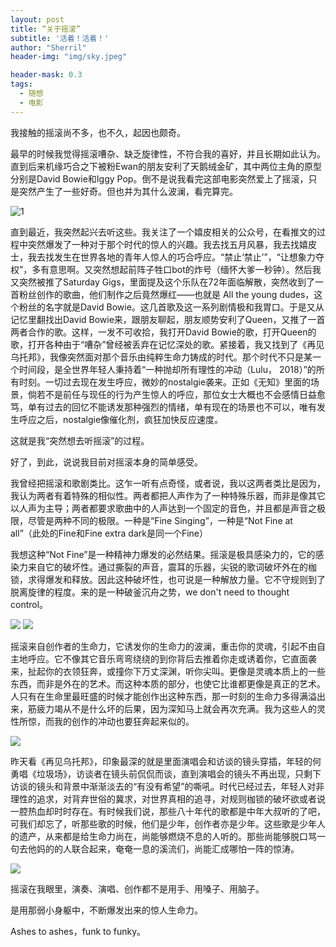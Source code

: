 ```yaml
---
layout: post
title: “关于摇滚”
subtitle: '活着！活着！'
author: "Sherril"
header-img: "img/sky.jpeg"

header-mask: 0.3
tags:
  - 随想
  - 电影
---
```


我接触的摇滚尚不多，也不久，起因也颇奇。

最早的时候我觉得摇滚嘈杂、缺乏旋律性，不符合我的喜好，并且长期如此认为。直到后来机缘巧合之下被粉Ewan的朋友安利了天鹅绒金矿，其中两位主角的原型分别是David Bowie和Iggy Pop。倒不是说我看完这部电影突然爱上了摇滚，只是突然产生了一些好奇。但也并为其什么波澜，看完算完。

![1](https://i.loli.net/2019/09/21/tqLY9n3ICh6TAHg.jpg)

直到最近，我突然起兴去听这些。我关注了一个嬉皮相关的公众号，在看推文的过程中突然爆发了一种对于那个时代的惊人的兴趣。我去找五月风暴，我去找嬉皮士，我去找发生在世界各地的青年人惊人的巧合呼应。“禁止‘禁止’”，“让想象力夺权”，多有意思啊。又突然想起前阵子牲口bot的炸号（缅怀大爹一秒钟）。然后我又突然被推了Saturday Gigs，里面提及这个乐队在72年面临解散，突然收到了一首粉丝创作的歌曲，他们制作之后竟然爆红——也就是 All the young dudes，这个粉丝的名字就是David Bowie。这几首歌及这一系列剧情极和我胃口。于是又从记忆里翻找出David Bowie来，跟朋友聊起，朋友顺势安利了Queen，又推了一首两者合作的歌。这样，一发不可收拾，我打开David Bowie的歌，打开Queen的歌，打开各种由于“嘈杂”曾经被丢弃在记忆深处的歌。紧接着，我又找到了《再见乌托邦》，我像突然面对那个音乐由纯粹生命力铸成的时代。那个时代不只是某一个时间段，是全世界年轻人秉持着“一种抛却所有理性的冲动（Lulu， 2018）”的所有时刻。一切过去现在发生呼应，微妙的nostalgie袭来。正如《无知》里面的场景，倘若不是前任与现任的行为产生惊人的呼应，那位女士大概也不会感情日益愈笃，单有过去的回忆不能诱发那种强烈的情绪，单有现在的场景也不可以，唯有发生呼应之后，nostalgie像催化剂，疯狂加快反应速度。

这就是我“突然想去听摇滚”的过程。

好了，到此，说说我目前对摇滚本身的简单感受。

我曾经把摇滚和歌剧类比。这乍一听有点奇怪，或者说，我以这两者类比是因为，我认为两者有着特殊的相似性。两者都把人声作为了一种特殊乐器，而非是像其它以人声为主导；两者都要求歌曲中的人声达到一个固定的音色，并且都是声音之极限，尽管是两种不同的极限。一种是“Fine Singing”，一种是“Not Fine at all”（此处的Fine和Fine extra dark是同一个Fine）

我想这种“Not Fine”是一种精神力爆发的必然结果。摇滚是极具感染力的，它的感染力来自它的破坏性。通过撕裂的声音，震耳的乐器，尖锐的歌词破坏外在的枷锁，求得爆发和释放。因此这种破坏性，也可说是一种解放力量。它不守规则到了脱离旋律的程度。来的是一种破釜沉舟之势，we don't need to thought control。

![](https://i.loli.net/2019/09/21/L2QqSadPsiM6TgU.png)
![](https://i.loli.net/2019/09/21/NAhMrQn41bsKzuO.png)

摇滚来自创作者的生命力，它诱发你的生命力的波澜，重击你的灵魂，引起不由自主地呼应。它不像其它音乐弯弯绕绕的到你背后去推着你走或诱着你，它直面袭来，扯起你的衣领狂奔，或撞你下万丈深渊，听你尖叫。更像是灵魂本质上的一些东西，而非是外在的艺术。而这种本质的部分，也使它比谁都更像是真正的艺术。人只有在生命里最旺盛的时候才能创作出这种东西，那一时刻的生命力多得满溢出来，筋疲力竭从不是什么坏的后果，因为深知马上就会再次充满。我为这些人的灵性所惊，而我的创作的冲动也要狂奔起来似的。

![](https://i.loli.net/2019/09/21/VvI2FXOixGBtU4M.jpg)


昨天看《再见乌托邦》，印象最深的就是里面演唱会和访谈的镜头穿插，年轻的何勇唱《垃圾场》，访谈者在镜头前侃侃而谈，直到演唱会的镜头不再出现，只剩下访谈的镜头和背景中渐渐淡去的“有没有希望”的嘶吼。时代已经过去，年轻人对非理性的追求，对背弃世俗的冀求，对世界真相的追寻，对规则枷锁的破坏欲或者说一腔热血却时时存在。有时候我们说，那些八十年代的歌都是中年大叔听的了吧，可我们却忘了，听那些歌的时候，他们是少年，创作者亦是少年。这些歌是少年人的遗产，从来都是给生命力尚在，尚能够燃烧不息的人听的。那些尚能够脱口骂一句去他妈的的人联合起来，奄奄一息的溪流们，尚能汇成哪怕一阵的惊涛。

![](https://i.loli.net/2019/09/21/KXzMJk1lD6VdCcO.png)

摇滚在我眼里，演奏、演唱、创作都不是用手、用嗓子、用脑子。

是用那弱小身躯中，不断爆发出来的惊人生命力。

Ashes to ashes，funk to funky。
